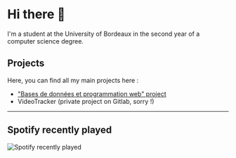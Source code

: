 # Hi there 👋

I'm a student at the University of Bordeaux in the second year of a computer science degree.

## Projects

Here, you can find all my main projects here :

- ["Bases de données et programmation web" project](https://github.com/Illumye/bddweb-project)
- VideoTracker (private project on Gitlab, sorry !)

---

## Spotify recently played

![Spotify recently played](https://spotify-recently-played-readme.vercel.app/api?user=s_angy&unique=true)

<!--
**Illumye/Illumye** is a ✨ _special_ ✨ repository because its `README.md` (this file) appears on your GitHub profile.

Here are some ideas to get you started:

- 🔭 I’m currently working on ...
- 🌱 I’m currently learning ...
- 👯 I’m looking to collaborate on ...
- 🤔 I’m looking for help with ...
- 💬 Ask me about ...
- 📫 How to reach me: ...
- 😄 Pronouns: ...
- ⚡ Fun fact: ...
-->
